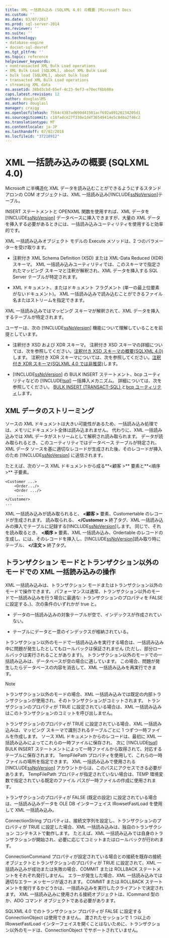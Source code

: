 ```yaml
---
title: XML 一括読み込み (SQLXML 4.0) の概要 |Microsoft Docs
ms.custom: ''
ms.date: 03/07/2017
ms.prod: sql-server-2014
ms.reviewer: ''
ms.suite: ''
ms.technology:
- database-engine
- docset-sql-devref
ms.tgt_pltfrm: ''
ms.topic: reference
helpviewer_keywords:
- nontransacted XML Bulk Load operations
- XML Bulk Load [SQLXML], about XML Bulk Load
- bulk load [SQLXML], about bulk load
- transacted XML Bulk Load operations
- streaming XML data
ms.assetid: 38bd3cbd-65ef-4c23-9ef3-e70ecf6bb88a
caps.latest.revision: 12
author: douglaslMS
ms.author: douglasl
manager: craigg
ms.openlocfilehash: 7564c4387ad690d41501acf692a89120234205d1
ms.sourcegitcommit: c18fadce27f330e1d4f36549414e5c84ba2f46c2
ms.translationtype: MT
ms.contentlocale: ja-JP
ms.lasthandoff: 07/02/2018
ms.locfileid: "37218912"
---
```

# <a name="introduction-to-xml-bulk-load-sqlxml-40"></a>XML 一括読み込みの概要 (SQLXML 4.0)
  Microsoft に半構造化 XML データを読み込むことができるようにするスタンドアロンの COM オブジェクトは、XML 一括読み込み[!INCLUDE[ssNoVersion](../../../includes/ssnoversion-md.md)]テーブル。  
  
 INSERT ステートメントと OPENXML 関数を使用すれば、XML データを [!INCLUDE[ssNoVersion](../../../includes/ssnoversion-md.md)] データベースに挿入できますが、大量の XML データを挿入する必要があるときには、一括読み込みユーティリティを使用すると効率的です。  
  
 XML 一括読み込みオブジェクト モデルの Execute メソッドは、2 つのパラメーターを受け取ります。  
  
-   注釈付き XML Schema Definition (XSD) または XML-Data Reduced (XDR) スキーマ。 XML 一括読み込みユーティリティでは、このスキーマで指定されたマッピング スキーマと注釈が解釈され、XML データを挿入する SQL Server テーブルが特定されます。  
  
-   XML ドキュメント、またはドキュメント フラグメント (単一の最上位要素がないドキュメント)。 XML 一括読み込みで読み込むことができるファイル名またはストリームを指定できます。  
  
 XML 一括読み込みではマッピング スキーマが解釈されて、XML データを挿入するテーブルが特定されます。  
  
 ユーザーは、次の [!INCLUDE[ssNoVersion](../../../includes/ssnoversion-md.md)] 機能について理解していることを前提としています。  
  
-   注釈付き XSD および XDR スキーマ。 注釈付き XSD スキーマの詳細については、次を参照してください。[注釈付き XSD スキーマの概要&#40;SQLXML 4.0&#41;](../../sqlxml/annotated-xsd-schemas/introduction-to-annotated-xsd-schemas-sqlxml-4-0.md)します。 注釈付き XDR スキーマについては、次を参照してください。[注釈付き XDR スキーマ&#40;SQLXML 4.0 では非推奨&#41;](../../sqlxml/annotated-xsd-schemas/annotated-xdr-schemas-deprecated-in-sqlxml-4-0.md)します。  
  
-   [!INCLUDE[ssNoVersion](../../../includes/ssnoversion-md.md)] の BULK INSERT ステートメント、bcp ユーティリティなどの [!INCLUDE[tsql](../../../includes/tsql-md.md)] 一括挿入メカニズム。 詳細については、次を参照してください。 [BULK INSERT &#40;TRANSACT-SQL&#41; ](/sql/t-sql/statements/bulk-insert-transact-sql)と[bcp ユーティリティ](../../../tools/bcp-utility.md)します。  
  
## <a name="streaming-of-xml-data"></a>XML データのストリーミング  
 ソースの XML ドキュメントは大きい可能性があるため、一括読み込み処理では、メモリにドキュメント全体は読み込まれません。 代わりに、XML 一括読み込みでは XML データがストリームとして解釈され読み取られます。 データが読み取られるとき、このユーティリティではデータベース テーブルが特定され、XML データ ソースを基に適切なレコードが生成された後、そのレコードが挿入のため [!INCLUDE[ssNoVersion](../../../includes/ssnoversion-md.md)] に送信されます。  
  
 たとえば、次のソース XML ドキュメントから成る**\<顧客 >** 要素と**\<順序 >** 子要素。  
  
```  
<Customer ...>  
    <Order.../>  
    <Order .../>  
     ...  
</Customer>  
...  
```  
  
 XML 一括読み込みが読み取られると、 **\<顧客 >** 要素、Customertable のレコードが生成されます。 読み取られる、  **\</Customer >** 終了タグ、XML 一括読み込みの挿入でテーブルに記録する[!INCLUDE[ssNoVersion](../../../includes/ssnoversion-md.md)]します。 同じで、それを読み取るとき、 **\<順序 >** 要素、XML 一括読み込み、Ordertable のレコードの生成し、には、そのレコードを挿入し、[!INCLUDE[ssNoVersion](../../../includes/ssnoversion-md.md)]読み取り時にテーブル、  **\</注文 >** 終了タグ。  
  
## <a name="transacted-and-nontransacted-xml-bulk-load-operations"></a>トランザクション モードとトランザクション以外のモードでの XML 一括読み込みの操作  
 XML 一括読み込みは、トランザクション モードまたはトランザクション以外のモードで操作できます。 パフォーマンスは通常、トランザクション以外のモードで一括読み込みを行う場合に最適な: トランザクションのプロパティを FALSE に設定する、)、次の条件のいずれかが true と。  
  
-   データの一括読み込みの対象テーブルが空で、インデックスが作成されていない。  
  
-   テーブルにデータと一意のインデックスが格納されている。  
  
 トランザクション以外のモードで一括読み込みを実行する場合は、一括読み込み中に問題が発生したとしてもロールバックは保証されません (ただし、部分ロールバックは実行されることがあります)。 トランザクション以外のモードでの一括読み込みは、データベースが空の場合に適しています。 この場合、問題が発生したらデータベースの内容を消去して、XML 一括読み込みを再実行できます。  
  
> [!NOTE]  
>  トランザクション以外のモードの場合、XML 一括読み込みでは既定の内部トランザクションが使用され、そのトランザクションがコミットされます。 トランザクションのプロパティが TRUE に設定されている場合は、XML 一括読み込みはこのトランザクションのコミットを呼び出しません。  
  
 トランザクションのプロパティが TRUE に設定されている場合、XML 一括読み込みは、マッピング スキーマで識別されるテーブルごとに 1 つずつ一時ファイルを作成します。 ソース XML ドキュメントからのレコードは、最初に XML 一括読み込みによってこれらの一時ファイルに保存され、 次に [!INCLUDE[tsql](../../../includes/tsql-md.md)] BULK INSERT ステートメントによって一時ファイルから取得されて、対応するテーブルに保存されます。 TempFilePath プロパティを使用して、これらの一時ファイルの場所を指定できます。 XML 一括読み込みで使用される [!INCLUDE[ssNoVersion](../../../includes/ssnoversion-md.md)] アカウントからは、このパスにアクセスできる必要があります。 TempFilePath プロパティが指定されていない場合は、TEMP 環境変数で指定されている既定のファイル パスが一時ファイルの作成に使用されます。  
  
 トランザクションのプロパティが FALSE (既定の設定) に設定されている場合は、一括読み込みデータを OLE DB インターフェイス IRowsetFastLoad を使用して XML 一括読み込み。  
  
 ConnectionString プロパティは、接続文字列を設定し、トランザクションのプロパティが TRUE に設定した場合、XML 一括読み込みは、独自のトランザクション コンテキストで動作します。 たとえば、XML 一括読み込みでは自身のトランザクションが開始され、必要に応じてコミットまたはロールバックが行われます。  
  
 ConnectionCommand プロパティが設定されている場合との接続を既存の接続オブジェクトとトランザクションのプロパティが TRUE に設定されて、XML 一括読み込みが成功または失敗の場合、COMMIT または ROLLBACK ステートメントをそれぞれ発行しません。 エラーが発生した場合、XML 一括読み込みでは適切なエラー メッセージが返されます。 COMMIT または ROLLBACK ステートメントを発行するかどうかは、一括読み込みを実行したクライアントで決定されます。 XML 一括読み込みに使用される接続オブジェクトは、ICommand 型のか、ADO コマンド オブジェクトである必要があります。  
  
 SQLXML 4.0 でのトランザクション プロパティが FALSE に設定する ConnectionObject は使用できません。 渡されたセッションで 1 つ以上の IRowsetFastLoad インターフェイスを開くことはないために、トランザクション以外のモードは、ConnectionObject でサポートされていません。  
  
  
